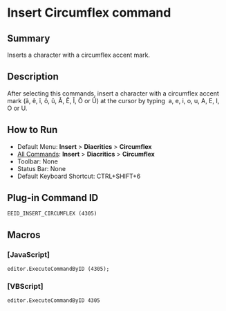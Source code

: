 # Insert Circumflex command

## Summary

Inserts a character with a circumflex accent mark.

## Description

After selecting this commands, insert a character with a circumflex accent mark (â, ê, î, ô, û, Â, Ê, Î,
Ô or Û) at the cursor by typing  a, e, i, o, u, A, E, I, O or U.

## How to Run

- Default Menu: **Insert** \> **Diacritics** \> **Circumflex**
- [All Commands](../tools/all_commands): **Insert** \> **Diacritics** \> **Circumflex**
- Toolbar: None
- Status Bar: None
- Default Keyboard Shortcut: CTRL+SHIFT+6

## Plug-in Command ID

```
EEID_INSERT_CIRCUMFLEX (4305)```

## Macros

### \[JavaScript\]

```
editor.ExecuteCommandByID (4305);
```

### \[VBScript\]

```
editor.ExecuteCommandByID 4305
```
